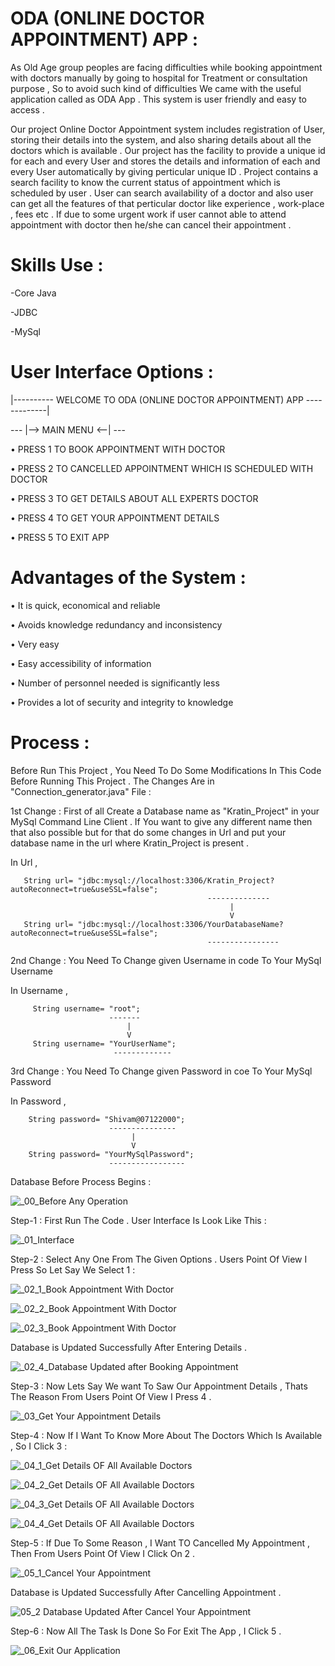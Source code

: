# ODA (ONLINE DOCTOR APPOINTMENT) APP :

As Old Age group peoples are facing difficulties while booking appointment with doctors manually by going to hospital for Treatment or consultation purpose , So to avoid such kind of difficulties We came with the useful application called as ODA App . This system is user friendly and easy to access .

Our project Online Doctor Appointment system includes registration of User, storing their details into the system, and also sharing details about all the doctors which is available . Our project has the facility to provide a unique id for each and every User and stores the details and information of each and every User automatically by giving perticular unique ID . Project contains a search facility to know the current status of appointment which is scheduled by user . User can search availability of a doctor and also user can get all the features of that perticular doctor like experience , work-place , fees etc . If due to some urgent work if user cannot able to attend appointment with doctor then he/she can cancel their appointment .


# Skills Use :

-Core Java 

-JDBC

-MySql


# User Interface Options : 

 |----------   WELCOME TO ODA (ONLINE DOCTOR APPOINTMENT) APP     -------------|
    
 ---   |--> MAIN MENU <--|   ---
    
•    PRESS 1 TO BOOK APPOINTMENT WITH DOCTOR

•    PRESS 2 TO CANCELLED APPOINTMENT WHICH IS SCHEDULED WITH DOCTOR

•    PRESS 3 TO GET DETAILS ABOUT ALL EXPERTS DOCTOR

•    PRESS 4 TO GET YOUR APPOINTMENT DETAILS

•    PRESS 5 TO EXIT APP

    
# Advantages of the System :

•           It is quick, economical and reliable

•           Avoids knowledge redundancy and inconsistency

•           Very easy

•           Easy accessibility of information

•           Number of personnel needed is significantly less

•           Provides a lot of security and integrity to knowledge    
    

# Process :


Before Run This Project  , You Need To Do Some Modifications In This Code Before Running This Project . The Changes Are in  "Connection_generator.java"  File :


1st Change : First of all Create a Database name as "Kratin_Project" in your MySql Command Line Client . If You want to give any different name then that also possible but for that do some changes in Url and put your database name in the url where Kratin_Project is present .

In Url , 

       String url= "jdbc:mysql://localhost:3306/Kratin_Project?autoReconnect=true&useSSL=false";
                                                --------------   
                                                     |
                                                     V
       String url= "jdbc:mysql://localhost:3306/YourDatabaseName?autoReconnect=true&useSSL=false";
                                                ----------------
       
       
 2nd Change : You Need To Change given Username in code To Your MySql Username 
  
  In Username ,
  
         String username= "root";
                          -------
                              |
                              V
         String username= "YourUserName";
                           -------------
                           
                           
 3rd Change : You Need To Change given Password in coe To Your MySql Password
 
 In Password ,
 
        String password= "Shivam@07122000";
                          ---------------
                               |
                               V
        String password= "YourMySqlPassword";                             
                          -----------------



Database Before Process Begins :



![_00_Before Any Operation ](https://user-images.githubusercontent.com/108928939/192263596-583567a8-e533-4c47-824a-2026f63e97e5.png)




 Step-1 : First Run The Code . User Interface Is Look Like This :
 
 
 
 
![_01_Interface](https://user-images.githubusercontent.com/108928939/192263736-53a761bd-1d36-4f16-8a0d-c7b2934dba24.png)




 Step-2 : Select Any One From The Given Options . Users Point Of View I Press  So Let Say We Select 1 :
 



![_02_1_Book Appointment With Doctor](https://user-images.githubusercontent.com/108928939/192264131-4d56c9fb-430b-4cb1-ac66-de949ce5be9b.png)


![_02_2_Book Appointment With Doctor](https://user-images.githubusercontent.com/108928939/192264200-7a2d5976-7da6-410d-95ce-993fb3b6fb06.png)


![_02_3_Book Appointment With Doctor](https://user-images.githubusercontent.com/108928939/192264347-145e689f-a980-450e-ad02-0548926ed054.png)




Database is Updated Successfully After Entering Details .




![_02_4_Database Updated after Booking Appointment ](https://user-images.githubusercontent.com/108928939/192264447-86cb94c4-03af-4db4-81c1-f922312284b7.png)




 Step-3 : Now Lets Say We want To Saw Our Appointment Details , Thats The Reason From Users Point Of View I Press 4 .
 



![_03_Get Your Appointment Details](https://user-images.githubusercontent.com/108928939/192265467-4ab2ae31-c600-46ec-8f2b-d81f2afea500.png)




 Step-4 : Now If I Want To Know More About The Doctors Which Is Available , So I Click 3 :
 
 
 ![_04_1_Get Details OF All Available Doctors](https://user-images.githubusercontent.com/108928939/192265928-e9aea918-ad25-4451-a952-59da592ab850.png)

![_04_2_Get Details OF All Available Doctors](https://user-images.githubusercontent.com/108928939/192265943-2e3cb429-9c52-4567-98a7-63d60d6b773e.png)

![_04_3_Get Details OF All Available Doctors](https://user-images.githubusercontent.com/108928939/192265966-e6b394f2-b01e-4178-be0e-3ca3cdf0cce7.png)

![_04_4_Get Details OF All Available Doctors](https://user-images.githubusercontent.com/108928939/192265974-b1ba4e49-d401-4f95-ad70-653f7796327b.png)




 Step-5 : If Due To Some Reason , I Want TO Cancelled My Appointment , Then From Users Point Of View I Click On 2 .




 ![_05_1_Cancel Your Appointment](https://user-images.githubusercontent.com/108928939/192266216-fa749e06-af9f-491a-98db-ff984f3e16cd.png)




Database is Updated Successfully After Cancelling  Appointment .




![_05_2_ Database Updated After Cancel Your Appointment](https://user-images.githubusercontent.com/108928939/192266239-73d8091a-8e38-4c3d-a104-5abc63066da2.png)




Step-6 : Now All The Task Is Done So For Exit The App , I Click 5 .




![_06_Exit Our Application](https://user-images.githubusercontent.com/108928939/192266384-59782017-490d-4c55-ac43-11259168a2ba.png)
